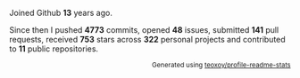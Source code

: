 Joined Github **13** years ago.

Since then I pushed **4773** commits, opened **48** issues, submitted **141** pull requests, received **753** stars across **322** personal projects and contributed to **11** public repositories.

<p align="right"><sub>Generated using <a href="https://github.com/marketplace/actions/profile-readme-stats">teoxoy/profile-readme-stats</a></sub></p>
